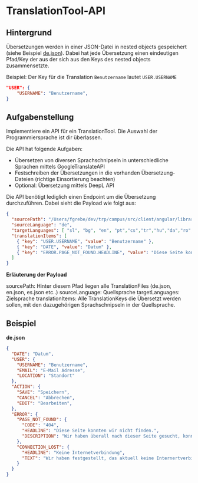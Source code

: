 # TranslationTool-API

## Hintergrund

Übersetzungen werden in einer JSON-Datei in nested objects gespeichert (siehe Beispiel [de.json](##Beispiel)). Dabei hat jede Übersetzung einen eindeutigen Pfad/Key der aus der sich aus den Keys des nested objects zusammensetzte.

Beispiel: Der Key für die Translation `Benutzername` lautet `USER.USERNAME`

```json	
"USER": {
    "USERNAME": "Benutzername",
}
```



## Aufgabenstellung

Implementiere ein API für ein TranslationTool. Die Auswahl der Programmiersprache ist dir überlassen.

Die API hat folgende Aufgaben:

- Übersetzen von diversen Sprachschnipseln in unterschiedliche Sprachen mittels GoogleTranslateAPI
- Festschreiben der Übersetzungen in die vorhanden Übersetzung-Dateien (richtige Einsortierung beachten)
- Optional: Übersetzung mittels DeepL API 

Die API benötigt lediglich einen Endpoint um die Übersetzung durchzuführen. Dabei sieht die Payload wie folgt aus:

```json	
{
  "sourcePath": "/Users/fgrebe/dev/trp/campus/src/client/angular/library/core/assets/i18n/",
  "sourceLanguage": "de",
  "targetLanguages": [ "sl", "bg", "en", "pt","cs","tr","hu","da","ro","de","sv","es","fr","hr","it","sk"],
  "translationItems": [
    { "key": "USER.USERNAME", "value": "Benutzername" },
    { "key": "DATE", "value": "Datum" },
    { "key": "ERROR.PAGE_NOT_FOUND.HEADLINE", "value": "Diese Seite konnten wir nicht finden."}
  ]
}
```

**Erläuterung der Payload**

sourcePath: Hinter diesem Pfad liegen alle TranslationFiles (de.json, en.json, es.json etc..)
sourceLanguage: Quellsprache
targetLanguages: Zielsprache
translationItems: Alle TranslationKeys die Übersetzt werden sollen, mit den dazugehörigen Sprachschnipseln in der Quellsprache.



## Beispiel 

**de.json**

``` json
{
  "DATE": "Datum",
  "USER": {
    "USERNAME": "Benutzername",
    "EMAIL": "E-Mail Adresse",
    "LOCATION": "Standort"
  },
  "ACTION": {
    "SAVE": "Speichern",
    "CANCEL": "Abbrechen",
    "EDIT": "Bearbeiten",
  },
  "ERROR": {
    "PAGE_NOT_FOUND": {
      "CODE": "404",
      "HEADLINE": "Diese Seite konnten wir nicht finden.",
      "DESCRIPTION": "Wir haben überall nach dieser Seite gesucht, konnten diese aber leider nicht finden. Bitte prüfen Sie die URL der Webseite."
    },
    "CONNECTION_LOST": {
      "HEADLINE": "Keine Internetverbindung",
      "TEXT": "Wir haben festgestellt, das aktuell keine Internertverbindung besteht.<br />Diese ist Voraussetzung für die Verwendung des Systems.<br /><br />Bitte die Internetverbindung prüfen."
    }
  }
}

```



